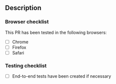 ## Description
<!-- Add description of task done here -->

### Browser checklist

This PR has been tested in the following browsers:

- [ ] Chrome
- [ ] Firefox
- [ ] Safari

### Testing checklist

- [ ] End-to-end tests have been created if necessary